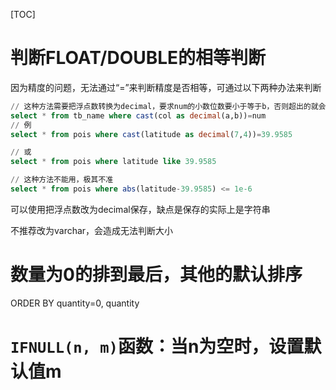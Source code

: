 [TOC]

# 判断FLOAT/DOUBLE的相等判断
因为精度的问题，无法通过“=”来判断精度是否相等，可通过以下两种办法来判断

```sql
// 这种方法需要把浮点数转换为decimal，要求num的小数位数要小于等于b，否则超出的就会被忽略，造成无法判断
select * from tb_name where cast(col as decimal(a,b))=num
// 例
select * from pois where cast(latitude as decimal(7,4))=39.9585

// 或
select * from pois where latitude like 39.9585

// 这种方法不能用，极其不准
select * from pois where abs(latitude-39.9585) <= 1e-6
```

可以使用把浮点数改为decimal保存，缺点是保存的实际上是字符串

不推荐改为varchar，会造成无法判断大小

# 数量为0的排到最后，其他的默认排序
ORDER BY quantity=0, quantity

# `IFNULL(n, m)`函数：当n为空时，设置默认值m